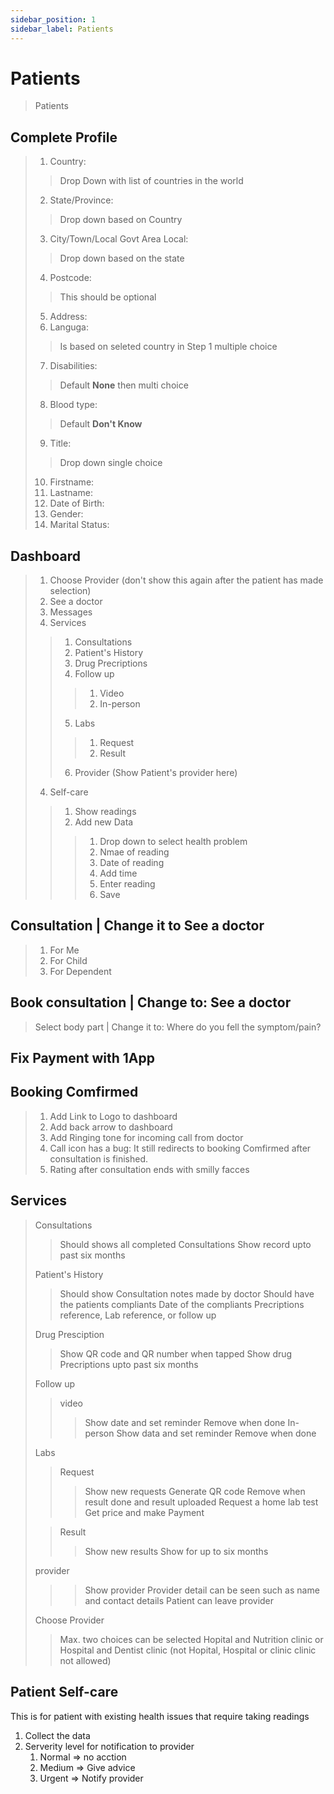 ```yaml
---
sidebar_position: 1
sidebar_label: Patients
---
```

# Patients

> Patients

## Complete Profile
 
> 1. Country:
> > Drop Down with list of countries in the world
> 2. State/Province:
> > Drop down based on Country
> 3. City/Town/Local Govt Area Local:
> > Drop down based on the state
> 4. Postcode: 
> > This should be optional
> 5. Address:
> 6. Languga: 
> > Is based on seleted country in Step 1 multiple choice
> 7. Disabilities: 
> > Default **None** then multi choice
> 8. Blood type:
> > Default **Don't Know**
> 9. Title:
> > Drop down single choice
> 10. Firstname:
> 11. Lastname:
> 12. Date of Birth:
> 13. Gender: 
> 14. Marital Status:
> 

## Dashboard 
> 1. Choose Provider (don't show this again after the patient has made selection)
> 2. See a doctor 
> 3. Messages 
> 4. Services
> > 1. Consultations
> > 2. Patient's History
> > 3. Drug Precriptions
> > 4. Follow up
> > > 1. Video 
> > > 2. In-person
> > 5. Labs 
> > > 1. Request
> > > 2. Result 
> > 6. Provider (Show Patient's provider here)
> 4. Self-care
> > 1. Show readings
> > 2. Add new Data
> > > 1. Drop down to select health problem
> > > 2. Nmae of reading
> > > 3. Date of reading
> > > 4. Add time
> > > 5. Enter reading
> > > 6. Save


## Consultation | Change it to See a doctor
> 1. For Me 
> 2. For Child
> 3. For Dependent

## Book consultation | Change to: See a doctor
> Select body part | Change it to: Where do you fell the symptom/pain?


## Fix Payment with 1App

## Booking Comfirmed 
> 1. Add Link to Logo to dashboard
> 2. Add back arrow to dashboard
> 3. Add Ringing tone for incoming call from doctor
> 4. Call icon has a bug: It still redirects to booking Comfirmed after consultation is finished.
> 5. Rating after consultation ends with smilly facces

## Services
> Consultations 
> > Should shows all completed Consultations
> > Show record upto past six months
> 
> Patient's History
> > Should show Consultation notes made by doctor
> > Should have the patients compliants 
> > Date of the compliants
> > Precriptions reference, Lab reference, or follow up
> 
> Drug Presciption 
> > Show QR code and QR number when tapped
> > Show drug Precriptions upto past six months
> 
> Follow up
> > video 
> > > Show date and set reminder
> > > Remove when done
> > In-person
> > > Show data and set reminder 
> > > Remove when done
> 
> Labs
> > Request 
> > > Show new requests
> > > Generate QR code
> > > Remove when result done and result uploaded
> > > Request a home lab test
> > > Get price and make Payment
> 
> > Result 
> > > Show new results
> > > Show for up to six months
> 
> provider
> > > Show provider
> > > Provider detail can be seen such as name and contact details
> > > Patient can leave provider
> 
> Choose Provider
> > Max. two choices can be selected Hopital and Nutrition clinic or Hospital and Dentist clinic (not Hopital, Hospital or clinic clinic not allowed)

## Patient Self-care
This is for patient with existing health issues that require taking readings
1. Collect the data 
2. Serverity level for notification to provider
   1. Normal => no acction 
   2. Medium => Give advice 
   3. Urgent => Notify provider
